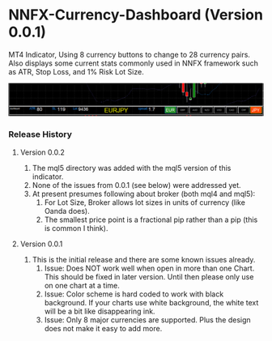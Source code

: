 # NNFX-Currency-Dashboard (Version 0.0.1)
MT4 Indicator, Using 8 currency buttons to change to 28 currency pairs. Also displays some current stats commonly used in NNFX framework such as ATR, Stop Loss, and 1% Risk Lot Size. 

![Alt text](images/dashboard.PNG)


### Release History

1. Version 0.0.2
    1. The mql5 directory was added with the mql5 version of this indicator.
    1. None of the issues from 0.0.1 (see below) were addressed yet.
    1. At present presumes following about broker (both mql4 and mql5):
        1. For Lot Size, Broker allows lot sizes in units of currency (like Oanda does).
        1. The smallest price point is a fractional pip rather than a pip (this is common I think).

1. Version 0.0.1
    1. This is the initial release and there are some known issues already.
        1. Issue: Does NOT work well when open in more than one Chart. This should be fixed in later version. Until then please only use on one chart at a time.
        1. Issue: Color scheme is hard coded to work with black background. If your charts use white background, the white text will be a bit like disappearing ink.
        1. Issue: Only 8 major currencies are supported. Plus the design does not make it easy to add more.


